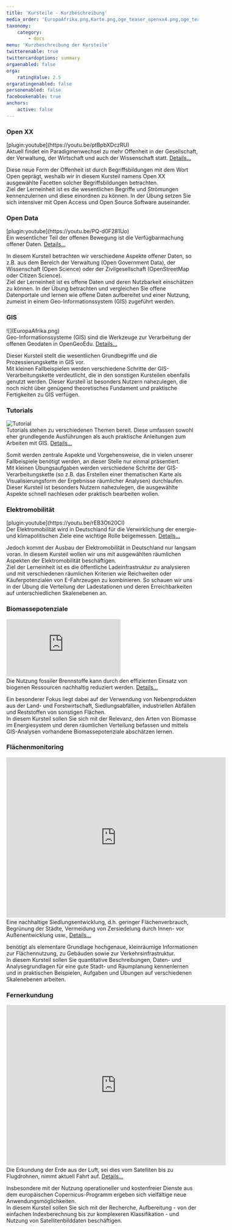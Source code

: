 ```yaml
---
title: 'Kursteile - Kurzbeschreibung'
media_order: 'EuropaAfrika.png,Karte.png,oge_teaser_openxx4.png,oge_teaser_opendata2.png,teaser_emob.png'
taxonomy:
    category:
        - docs
menu: 'Kurzbeschreibung der Kursteile'
twitterenable: true
twittercardoptions: summary
orgaenabled: false
orga:
    ratingValue: 2.5
orgaratingenabled: false
personenabled: false
facebookenable: true
anchors:
    active: false
---
```


<div class="container">
    <div class="row flex-wrap card-deck">
        <div class="card m-2" id="openxx">
            <h3 class="text-center">
                Open XX
            </h3>
            [plugin:youtube](https://youtu.be/ptBpbXDczRU)
            <div class="card-body text-justify">
                Aktuell findet ein Paradigmenwechsel zu mehr Offenheit in der Gesellschaft, der Verwaltung, der
                Wirtschaft und auch der Wissenschaft
                statt.
                <a href="#" data-toggle="collapse" data-target="#openxdetails">Details...</a>
                <p id="openxdetails" class="collapse text-justify">
                    Diese neue Form der Offenheit ist durch Begriffsbildungen mit dem Wort Open geprägt, weshalb wir in
                    diesem Kursteil namens
                    Open XX ausgewählte Facetten solcher Begriffsbildungen betrachten.
                    <br> Ziel der Lerneinheit ist es die wesentlichen Begriffe und Strömungen kennenzulernen und diese
                    einordnen
                    zu können. In der Übung setzen Sie sich intensiver mit Open Access und Open Source Software
                    auseinander.
                </p>
            </div>
        </div>
        <div class="card m-2" id="opendata">
            <h3 class="text-center">Open Data</h3>
            [plugin:youtube](https://youtu.be/PQ-d0F281Uo)
            <div class="card-body text-justify">
                Ein wesentlicher Teil der offenen Bewegung ist die Verfügbarmachung offener Daten.
                <a href="#" data-toggle="collapse" data-target="#oddetails">Details...</a>
                <p id="oddetails" class="collapse text-justify">
                    In diesem Kursteil betrachten wir verschiedene Aspekte offener Daten, so z.B. aus dem Bereich der
                    Verwaltung (Open Government
                    Data), der Wissenschaft (Open Science) oder der Zivilgesellschaft (OpenStreetMap oder Citizen
                    Science).
                    <br> Ziel der Lerneinheit ist es offene Daten und deren Nutzbarkeit einschätzen zu können. In der
                    Übung betrachten
                    und vergleichen Sie offene Datenportale und lernen wie offene Daten aufbereitet und einer Nutzung,
                    zumeist
                    in einem Geo-Informationssystem (GIS) zugeführt werden.
                </p>
            </div>
        </div>
    </div>
    <div class="row flex-wrap card-deck">
        <div class="card m-2" id="gis">
            <h3 class="text-center">GIS</h3>
            <div class=img-fluid markdown="1"> ![](EuropaAfrika.png)</div>
            <div class="card-body text-justify">
                Geo-Informationssysteme (GIS) sind die Werkzeuge zur Verarbeitung der offenen Geodaten in OpenGeoEdu.
                <a href="#" data-toggle="collapse" data-target="#gisdetails">Details...</a>
                <p id="gisdetails" class="collapse text-justify">
                    Dieser Kursteil stellt die wesentlichen Grundbegriffe und die Prozessierungskette in GIS vor.
                    <br> Mit kleinen Fallbeispielen werden verschiedene Schritte der GIS-Verarbeitungskette
                    verdeutlicht, die
                    in den sonstigen Kursteilen ebenfalls genutzt werden. Dieser Kursteil ist besonders Nutzern
                    nahezulegen,
                    die noch nicht über genügend theoretisches Fundament und praktische Fertigkeiten zu GIS verfügen.
                </p>
            </div>
        </div>
        <div class="card m-2" id="tutorials">
            <h3 class="text-center">Tutorials</h3>
            <img class="img-fluid" src="/uebersicht/kursuebersicht/Karte.png" style="height: 200px" alt="Tutorial">
            <div class="card-body text-justify">
                Tutorials stehen zu verschiedenen Themen bereit. Diese umfassen sowohl eher grundlegende Ausführungen
                als auch praktische
                Anleitungen zum Arbeiten mit GIS.
                <a href="#" data-toggle="collapse" data-target="#tutdetails">Details...</a>
                <p id="tutdetails" class="collapse text-justify">
                    Somit werden zentrale Aspekte und Vorgehensweise, die in vielen unserer Fallbeispiele benötigt
                    werden, an dieser Stelle nur
                    einmal präsentiert.
                    <br> Mit kleinen Übungsaufgaben werden verschiedene Schritte der GIS-Verarbeitungskette (so z.B.
                    das Erstellen
                    einer thematischen Karte als Visualisierungsform der Ergebnisse räumlicher Analysen) durchlaufen.
                    Dieser
                    Kursteil ist besonders Nutzern nahezulegen, die ausgewählte Aspekte schnell nachlesen oder
                    praktisch
                    bearbeiten wollen.
                </p>
            </div>
        </div>
    </div>
    <div class="row flex-wrap card-deck">
        <div class="card m-2" id="eMob">
            <h3 class="text-center">
                Elektromobilität
            </h3>
            [plugin:youtube](https://youtu.be/rEB3Oti20CI)
            <div class="card-body text-justify">
                Der Elektromobilität wird in Deutschland für die Verwirklichung der energie- und klimapolitischen Ziele
                eine wichtige Rolle
                beigemessen.
                <a href="#" data-toggle="collapse" data-target="#emobdetails">Details...</a>
                <p id="emobdetails" class="collapse text-justify">
                    Jedoch kommt der Ausbau der Elektromobilität in Deutschland nur langsam voran. In diesem Kursteil
                    wollen wir uns mit ausgewählten
                    räumlichen Aspekten der Elektromobilität beschäftigen.
                    <br> Ziel der Lerneinheit ist es die öffentliche Ladeinfrastruktur zu analysieren und mit
                    verschiedenen räumlichen
                    Kriterien wie Reichweiten oder Käuferpotenzialen von E-Fahrzeugen zu kombinieren. So schauen wir
                    uns
                    in der Übung die Verteilung der Ladestationen und deren Erreichbarkeiten auf unterschiedlichen
                    Skalenebenen
                    an.
                </p>
            </div>
        </div>
        <div class="card m-2" id="biomasse">
            <h3 class="text-center">
                Biomassepotenziale
            </h3>
            <div class="embed-responsive embed-responsive-16by9">
                <iframe class="embed-responsive-item" src="https://slides.com/al-z/deck/embed" scrolling="no"
                    frameborder="0" webkitallowfullscreen mozallowfullscreen allowfullscreen></iframe>
            </div>
            <div class="card-body text-justify">
                Die Nutzung fossiler Brennstoffe kann durch den effizienten Einsatz von biogenen Ressourcen nachhaltig
                reduziert werden.
                <a href="#" data-toggle="collapse" data-target="#biomdetails">Details...</a>
                <p id="biomdetails" class="collapse text-justify">
                    Ein besonderer Fokus liegt dabei auf der Verwendung von Nebenprodukten aus der Land- und
                    Forstwirtschaft, Siedlungsabfällen,
                    industriellen Abfällen und Reststoffen von sonstigen Flächen.
                    <br>In diesem Kursteil sollen Sie sich mit der Relevanz, den Arten von Biomasse im Energiesystem
                    und deren
                    räumlichen Verteilung befassen und mittels GIS-Analysen vorhandene Biomassepotenziale abschätzen
                    lernen.
                </p>
            </div>
        </div>
    </div>
    <div class="row flex-wrap card-deck">
        <div class="card m-2" id="flaechenmoni">
            <h3 class="text-center">
                Flächenmonitoring
            </h3>
            <div class="embed-responsive embed-responsive-16by9">
                <iframe class="responsive-item" src="https://slides.com/opengeoedu/teaser-flaechenmonitoring/embed?style=light"
                    width="576" height="420" scrolling="no" frameborder="0" webkitallowfullscreen mozallowfullscreen
                    allowfullscreen>
                </iframe>
            </div>
            <div class="card-body text-justify">
                Eine nachhaltige Siedlungsentwicklung, d.h. geringer Flächenverbrauch, Begrünung der Städte, Vermeidung
                von Zersiedelung
                durch Innen- vor Außenentwicklung usw.,
                <a href="#" data-toggle="collapse" data-target="#monidetails">Details...</a>
                <p id="monidetails" class="collapse text-justify">
                    benötigt als elementare Grundlage hochgenaue, kleinräumige Informationen zur Flächennutzung, zu
                    Gebäuden sowie zur Verkehrsinfrastruktur.
                    <br> In diesem Kursteil sollen Sie quantitative Beschreibungen, Daten- und Analysegrundlagen für
                    eine gute
                    Stadt- und Raumplanung kennenlernen und in praktischen Beispielen, Aufgaben und Übungen auf
                    verschiedenen
                    Skalenebenen arbeiten.
                </p>
            </div>
        </div>
        <div class="card m-2" id="fernerkundung">
            <h3 class="text-center">
                Fernerkundung
            </h3>
            <div class="embed-responsive embed-responsive-16by9">
                <iframe class="embed-responsive-item" src="https://slides.com/opengeoedu/deck-2/embed?style=light"
                    width="576" height="420" scrolling="no" frameborder="0" webkitallowfullscreen mozallowfullscreen
                    allowfullscreen></iframe>
            </div>
            <div class="card-body text-justify">
                Die Erkundung der Erde aus der Luft, sei dies vom Satelliten bis zu Flugdrohnen, nimmt aktuell Fahrt
                auf.
                <a href="#" data-toggle="collapse" data-target="#geovisdetails">Details...</a>
                <p id="geovisdetails" class="collapse text-justify">
                    Insbesondere mit der Nutzung operationeller und kostenfreier Dienste aus dem europäischen
                    Copernicus-Programm ergeben sich
                    vielfältige neue Anwendungsmöglichkeiten.
                    <br> In diesem Kursteil sollen Sie sich mit der Recherche, Aufbereitung - von der einfachen
                    Indexberechnung
                    bis zur komplexeren Klassifikation - und Nutzung von Satellitenbilddaten beschäftigen.
                </p>
            </div>
        </div>
    </div>
</div>